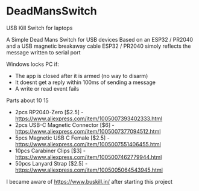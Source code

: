 # DeadMansSwitch
USB Kill Switch for laptops


A Simple Dead Mans Switch for USB devices
Based on an ESP32 / PR2040 and a USB magnetic breakaway cable
ESP32 / PR2040 simoly reflects the message written to serial port

Windows locks PC if:
* The app is closed after it is armed (no way to disarm)
* It doesnt get a reply within 100ms of sending a message
* A write or read event fails

Parts about $10~$15
* 2pcs RP2040-Zero [$2.5] - https://www.aliexpress.com/item/1005007393402333.html
* 2pcs USB-C Magnetic Connector [$6] - https://www.aliexpress.com/item/1005007377094512.html
* 5pcs Magnetic USB C Female [$2.5] - https://www.aliexpress.com/item/1005007551406455.html
* 10pcs Carabiner Clips [$3] - https://www.aliexpress.com/item/1005007462779944.html
* 50pcs Lanyard Strap [$2.5] - https://www.aliexpress.com/item/1005005064543945.html

I became aware of https://www.buskill.in/ after starting this project
